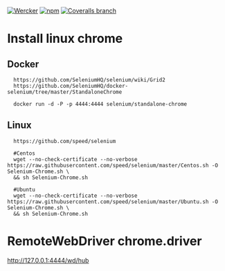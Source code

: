 
[![Wercker](https://img.shields.io/wercker/ci/wercker/docs.svg?maxAge=2592000)](https://github.com/speed/newcrawler-plugin-urlfetch-chrome)
[![npm](https://img.shields.io/npm/dm/localeval.svg?maxAge=2592000)](https://github.com/speed/newcrawler-plugin-urlfetch-chrome)
[![Coveralls branch](https://img.shields.io/coveralls/jekyll/jekyll/master.svg?maxAge=2592000)](https://github.com/speed/newcrawler-plugin-urlfetch-chrome)


# Install linux chrome

## Docker
```
  https://github.com/SeleniumHQ/selenium/wiki/Grid2
  https://github.com/SeleniumHQ/docker-selenium/tree/master/StandaloneChrome

  docker run -d -P -p 4444:4444 selenium/standalone-chrome
```

## Linux
```
  https://github.com/speed/selenium
  
  #Centos
  wget --no-check-certificate --no-verbose https://raw.githubusercontent.com/speed/selenium/master/Centos.sh -O Selenium-Chrome.sh \
  && sh Selenium-Chrome.sh
  
  #Ubuntu
  wget --no-check-certificate --no-verbose https://raw.githubusercontent.com/speed/selenium/master/Ubuntu.sh -O Selenium-Chrome.sh \
  && sh Selenium-Chrome.sh
```

# RemoteWebDriver chrome.driver

  http://127.0.0.1:4444/wd/hub



